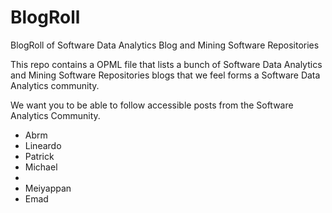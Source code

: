 BlogRoll
========

BlogRoll of Software Data Analytics Blog and Mining Software Repositories

This repo contains a OPML file that lists a bunch of Software Data Analytics and Mining Software Repositories blogs that we feel forms a Software Data Analytics community.

We want you to be able to follow accessible posts from the Software Analytics Community.

- Abrm
- Lineardo
- Patrick
- Michael
- 
- Meiyappan
- Emad


